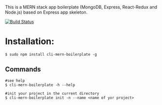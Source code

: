 This is a MERN stack app boilerplate (MongoDB, Express, React-Redux and Node.js) based on Express app skeleton.
 
[![Build Status](https://travis-ci.org/polesskiy-dev/mern-boilerplate.svg?branch=master)](https://travis-ci.org/polesskiy-dev/mern-boilerplate)

# Installation:

    $ sudo npm install cli-mern-boilerplate -g

## Commands

    #see help
    $ cli-mern-boilerplate -h --help
     
    #init your project in the current directory 
    $ cli-mern-boilerplate init -n --name <name of yor project>
     
     


